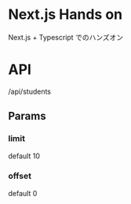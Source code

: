 # Next.js Hands on
Next.js + Typescript でのハンズオン

# API

/api/students

## Params

### limit

default 10

### offset

default 0